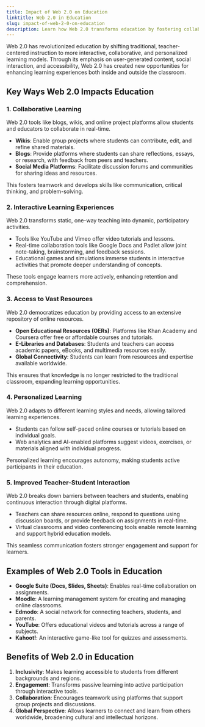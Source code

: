 ```yaml
---
title: Impact of Web 2.0 on Education
linktitle: Web 2.0 in Education
slug: impact-of-web-2-0-on-education
description: Learn how Web 2.0 transforms education by fostering collaboration, interactivity, and access to dynamic learning resources for teachers and students.
---
```


Web 2.0 has revolutionized education by shifting traditional, teacher-centered instruction to more interactive, collaborative, and personalized learning models. Through its emphasis on user-generated content, social interaction, and accessibility, Web 2.0 has created new opportunities for enhancing learning experiences both inside and outside the classroom.

## Key Ways Web 2.0 Impacts Education

### 1. **Collaborative Learning**

Web 2.0 tools like blogs, wikis, and online project platforms allow students and educators to collaborate in real-time.

- **Wikis**: Enable group projects where students can contribute, edit, and refine shared materials.
- **Blogs**: Provide platforms where students can share reflections, essays, or research, with feedback from peers and teachers.
- **Social Media Platforms**: Facilitate discussion forums and communities for sharing ideas and resources.

This fosters teamwork and develops skills like communication, critical thinking, and problem-solving.

### 2. **Interactive Learning Experiences**

Web 2.0 transforms static, one-way teaching into dynamic, participatory activities.

- Tools like YouTube and Vimeo offer video tutorials and lessons.
- Real-time collaboration tools like Google Docs and Padlet allow joint note-taking, brainstorming, and feedback sessions.
- Educational games and simulations immerse students in interactive activities that promote deeper understanding of concepts.

These tools engage learners more actively, enhancing retention and comprehension.

### 3. **Access to Vast Resources**

Web 2.0 democratizes education by providing access to an extensive repository of online resources.

- **Open Educational Resources (OERs)**: Platforms like Khan Academy and Coursera offer free or affordable courses and tutorials.
- **E-Libraries and Databases**: Students and teachers can access academic papers, eBooks, and multimedia resources easily.
- **Global Connectivity**: Students can learn from resources and expertise available worldwide.

This ensures that knowledge is no longer restricted to the traditional classroom, expanding learning opportunities.

### 4. **Personalized Learning**

Web 2.0 adapts to different learning styles and needs, allowing tailored learning experiences.

- Students can follow self-paced online courses or tutorials based on individual goals.
- Web analytics and AI-enabled platforms suggest videos, exercises, or materials aligned with individual progress.

Personalized learning encourages autonomy, making students active participants in their education.

### 5. **Improved Teacher-Student Interaction**

Web 2.0 breaks down barriers between teachers and students, enabling continuous interaction through digital platforms.

- Teachers can share resources online, respond to questions using discussion boards, or provide feedback on assignments in real-time.
- Virtual classrooms and video conferencing tools enable remote learning and support hybrid education models.

This seamless communication fosters stronger engagement and support for learners.

## Examples of Web 2.0 Tools in Education

- **Google Suite (Docs, Slides, Sheets)**: Enables real-time collaboration on assignments.
- **Moodle**: A learning management system for creating and managing online classrooms.
- **Edmodo**: A social network for connecting teachers, students, and parents.
- **YouTube**: Offers educational videos and tutorials across a range of subjects.
- **Kahoot!**: An interactive game-like tool for quizzes and assessments.

## Benefits of Web 2.0 in Education

1. **Inclusivity**: Makes learning accessible to students from different backgrounds and regions.
2. **Engagement**: Transforms passive learning into active participation through interactive tools.
3. **Collaboration**: Encourages teamwork using platforms that support group projects and discussions.
4. **Global Perspective**: Allows learners to connect and learn from others worldwide, broadening cultural and intellectual horizons.
